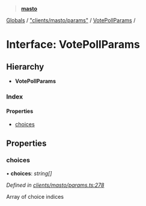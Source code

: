 > **[masto](../README.md)**

[Globals](../globals.md) / ["clients/masto/params"](../modules/_clients_masto_params_.md) / [VotePollParams](_clients_masto_params_.votepollparams.md) /

# Interface: VotePollParams

## Hierarchy

* **VotePollParams**

### Index

#### Properties

* [choices](_clients_masto_params_.votepollparams.md#choices)

## Properties

###  choices

• **choices**: *string[]*

*Defined in [clients/masto/params.ts:278](https://github.com/neet/masto.js/blob/aaa534e/src/clients/masto/params.ts#L278)*

Array of choice indices